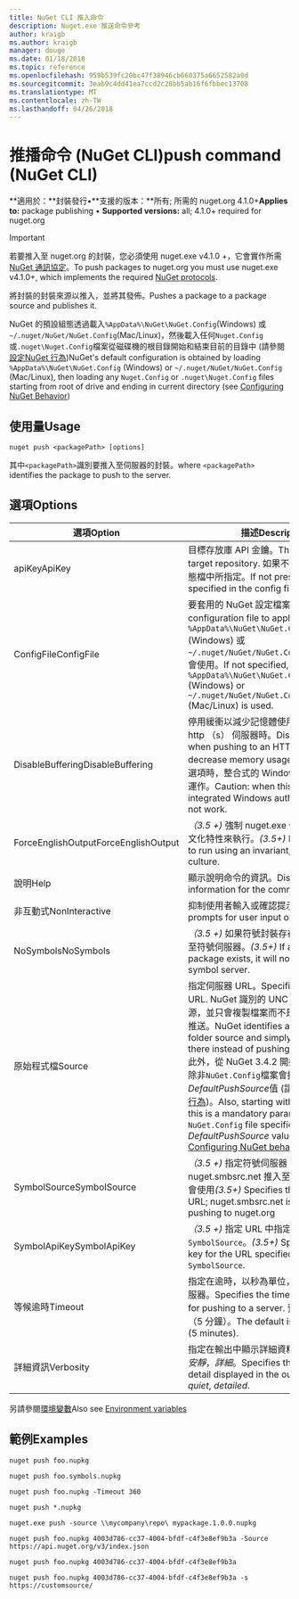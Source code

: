 ```yaml
---
title: NuGet CLI 推入命令
description: Nuget.exe 推送命令參考
author: kraigb
ms.author: kraigb
manager: douge
ms.date: 01/18/2018
ms.topic: reference
ms.openlocfilehash: 959b539fc20bc47f38946cb660375a6652582a0d
ms.sourcegitcommit: 3eab9c4dd41ea7ccd2c28bb5ab16f6fbbec13708
ms.translationtype: MT
ms.contentlocale: zh-TW
ms.lasthandoff: 04/26/2018
---
```

# <a name="push-command-nuget-cli"></a><span data-ttu-id="d0416-103">推播命令 (NuGet CLI)</span><span class="sxs-lookup"><span data-stu-id="d0416-103">push command (NuGet CLI)</span></span>

<span data-ttu-id="d0416-104">**適用於：**封裝發行&bullet;**支援的版本：**所有; 所需的 nuget.org 4.1.0+</span><span class="sxs-lookup"><span data-stu-id="d0416-104">**Applies to:** package publishing &bullet; **Supported versions:** all; 4.1.0+ required for nuget.org</span></span>

> [!Important]
> <span data-ttu-id="d0416-105">若要推入至 nuget.org 的封裝，您必須使用 nuget.exe v4.1.0 +，它會實作所需[NuGet 通訊協定](../api/nuget-protocols.md)。</span><span class="sxs-lookup"><span data-stu-id="d0416-105">To push packages to nuget.org you must use nuget.exe v4.1.0+, which implements the required [NuGet protocols](../api/nuget-protocols.md).</span></span>

<span data-ttu-id="d0416-106">將封裝的封裝來源以推入，並將其發佈。</span><span class="sxs-lookup"><span data-stu-id="d0416-106">Pushes a package to a package source and publishes it.</span></span>

<span data-ttu-id="d0416-107">NuGet 的預設組態透過載入`%AppData%\NuGet\NuGet.Config`(Windows) 或`~/.nuget/NuGet/NuGet.Config`(Mac/Linux)，然後載入任何`Nuget.Config`或`.nuget\Nuget.Config`檔案從磁碟機的根目錄開始和結束目前的目錄中 (請參閱[設定NuGet 行為](../consume-packages/configuring-nuget-behavior.md))</span><span class="sxs-lookup"><span data-stu-id="d0416-107">NuGet's default configuration is obtained by loading `%AppData%\NuGet\NuGet.Config` (Windows) or `~/.nuget/NuGet/NuGet.Config` (Mac/Linux), then loading any `Nuget.Config` or `.nuget\Nuget.Config` files starting from root of drive and ending in current directory (see [Configuring NuGet Behavior](../consume-packages/configuring-nuget-behavior.md))</span></span>

## <a name="usage"></a><span data-ttu-id="d0416-108">使用量</span><span class="sxs-lookup"><span data-stu-id="d0416-108">Usage</span></span>

```cli
nuget push <packagePath> [options]
```

<span data-ttu-id="d0416-109">其中`<packagePath>`識別要推入至伺服器的封裝。</span><span class="sxs-lookup"><span data-stu-id="d0416-109">where `<packagePath>` identifies the package to push to the server.</span></span>

## <a name="options"></a><span data-ttu-id="d0416-110">選項</span><span class="sxs-lookup"><span data-stu-id="d0416-110">Options</span></span>

| <span data-ttu-id="d0416-111">選項</span><span class="sxs-lookup"><span data-stu-id="d0416-111">Option</span></span> | <span data-ttu-id="d0416-112">描述</span><span class="sxs-lookup"><span data-stu-id="d0416-112">Description</span></span> |
| --- | --- |
| <span data-ttu-id="d0416-113">apiKey</span><span class="sxs-lookup"><span data-stu-id="d0416-113">ApiKey</span></span> | <span data-ttu-id="d0416-114">目標存放庫 API 金鑰。</span><span class="sxs-lookup"><span data-stu-id="d0416-114">The API key for the target repository.</span></span> <span data-ttu-id="d0416-115">如果不存在，則會使用組態檔中所指定。</span><span class="sxs-lookup"><span data-stu-id="d0416-115">If not present,  the one specified in the config file is used.</span></span> |
| <span data-ttu-id="d0416-116">ConfigFile</span><span class="sxs-lookup"><span data-stu-id="d0416-116">ConfigFile</span></span> | <span data-ttu-id="d0416-117">要套用的 NuGet 設定檔案。</span><span class="sxs-lookup"><span data-stu-id="d0416-117">The NuGet configuration file to apply.</span></span> <span data-ttu-id="d0416-118">如果未指定， `%AppData%\NuGet\NuGet.Config` (Windows) 或`~/.nuget/NuGet/NuGet.Config`(Mac/Linux) 會使用。</span><span class="sxs-lookup"><span data-stu-id="d0416-118">If not specified, `%AppData%\NuGet\NuGet.Config` (Windows) or `~/.nuget/NuGet/NuGet.Config` (Mac/Linux) is used.</span></span>|
| <span data-ttu-id="d0416-119">DisableBuffering</span><span class="sxs-lookup"><span data-stu-id="d0416-119">DisableBuffering</span></span> | <span data-ttu-id="d0416-120">停用緩衝以減少記憶體使用方式的推入至 http （s） 伺服器時。</span><span class="sxs-lookup"><span data-stu-id="d0416-120">Disables buffering when pushing to an HTTP(s) server to decrease memory usages.</span></span> <span data-ttu-id="d0416-121">注意： 使用此選項時，整合式的 Windows 驗證可能無法運作。</span><span class="sxs-lookup"><span data-stu-id="d0416-121">Caution: when this option is used, integrated Windows authentication might not work.</span></span> |
| <span data-ttu-id="d0416-122">ForceEnglishOutput</span><span class="sxs-lookup"><span data-stu-id="d0416-122">ForceEnglishOutput</span></span> | <span data-ttu-id="d0416-123">*（3.5 +)* 強制 nuget.exe 使用不變，英文的文化特性來執行。</span><span class="sxs-lookup"><span data-stu-id="d0416-123">*(3.5+)* Forces nuget.exe to run using an invariant, English-based culture.</span></span> |
| <span data-ttu-id="d0416-124">說明</span><span class="sxs-lookup"><span data-stu-id="d0416-124">Help</span></span> | <span data-ttu-id="d0416-125">顯示說明命令的資訊。</span><span class="sxs-lookup"><span data-stu-id="d0416-125">Displays help information for the command.</span></span> |
| <span data-ttu-id="d0416-126">非互動式</span><span class="sxs-lookup"><span data-stu-id="d0416-126">NonInteractive</span></span> | <span data-ttu-id="d0416-127">抑制使用者輸入或確認提示。</span><span class="sxs-lookup"><span data-stu-id="d0416-127">Suppresses prompts for user input or confirmations.</span></span> |
| <span data-ttu-id="d0416-128">NoSymbols</span><span class="sxs-lookup"><span data-stu-id="d0416-128">NoSymbols</span></span> | <span data-ttu-id="d0416-129">*（3.5 +)* 如果符號封裝存在，它將不會發送至符號伺服器。</span><span class="sxs-lookup"><span data-stu-id="d0416-129">*(3.5+)* If a symbols package exists, it will not be pushed to a symbol server.</span></span> |
| <span data-ttu-id="d0416-130">原始程式檔</span><span class="sxs-lookup"><span data-stu-id="d0416-130">Source</span></span> | <span data-ttu-id="d0416-131">指定伺服器 URL。</span><span class="sxs-lookup"><span data-stu-id="d0416-131">Specifies the server URL.</span></span> <span data-ttu-id="d0416-132">NuGet 識別的 UNC 或本機資料夾的來源，並只會複製檔案而不是將它使用 HTTP 推送。</span><span class="sxs-lookup"><span data-stu-id="d0416-132">NuGet identifies a UNC or local folder source and simply copies the file there instead of pushing it using HTTP.</span></span>  <span data-ttu-id="d0416-133">此外，從 NuGet 3.4.2 開始，這是必要參數除非`NuGet.Config`檔案會指定*DefaultPushSource*值 (請參閱[設定 NuGet 行為](../consume-packages/configuring-nuget-behavior.md))。</span><span class="sxs-lookup"><span data-stu-id="d0416-133">Also, starting with NuGet 3.4.2, this is a mandatory parameter unless the `NuGet.Config` file specifies a *DefaultPushSource* value (see [Configuring NuGet behavior](../consume-packages/configuring-nuget-behavior.md)).</span></span> |
| <span data-ttu-id="d0416-134">SymbolSource</span><span class="sxs-lookup"><span data-stu-id="d0416-134">SymbolSource</span></span> | <span data-ttu-id="d0416-135">*（3.5 +)* 指定符號伺服器 URL，當 nuget.smbsrc.net 推入至 nuget.org 時，會使用</span><span class="sxs-lookup"><span data-stu-id="d0416-135">*(3.5+)* Specifies the symbol server URL; nuget.smbsrc.net is used when pushing to nuget.org</span></span> |
| <span data-ttu-id="d0416-136">SymbolApiKey</span><span class="sxs-lookup"><span data-stu-id="d0416-136">SymbolApiKey</span></span> | <span data-ttu-id="d0416-137">*（3.5 +)* 指定 URL 中指定的 API 金鑰`-SymbolSource`。</span><span class="sxs-lookup"><span data-stu-id="d0416-137">*(3.5+)* Specifies the API key for the URL specified in `-SymbolSource`.</span></span> |
| <span data-ttu-id="d0416-138">等候逾時</span><span class="sxs-lookup"><span data-stu-id="d0416-138">Timeout</span></span> | <span data-ttu-id="d0416-139">指定在逾時，以秒為單位，可用於推入到伺服器。</span><span class="sxs-lookup"><span data-stu-id="d0416-139">Specifies the timeout, in seconds, for pushing to a server.</span></span> <span data-ttu-id="d0416-140">預設值是 300 秒 （5 分鐘）。</span><span class="sxs-lookup"><span data-stu-id="d0416-140">The default is 300 seconds (5 minutes).</span></span> |
| <span data-ttu-id="d0416-141">詳細資訊</span><span class="sxs-lookup"><span data-stu-id="d0416-141">Verbosity</span></span> | <span data-ttu-id="d0416-142">指定在輸出中顯示詳細資料的數量：*正常*，*安靜*，*詳細*。</span><span class="sxs-lookup"><span data-stu-id="d0416-142">Specifies the amount of detail displayed in the output: *normal*, *quiet*, *detailed*.</span></span> |

<span data-ttu-id="d0416-143">另請參閱[環境變數](cli-ref-environment-variables.md)</span><span class="sxs-lookup"><span data-stu-id="d0416-143">Also see [Environment variables](cli-ref-environment-variables.md)</span></span>

## <a name="examples"></a><span data-ttu-id="d0416-144">範例</span><span class="sxs-lookup"><span data-stu-id="d0416-144">Examples</span></span>

```cli
nuget push foo.nupkg

nuget push foo.symbols.nupkg

nuget push foo.nupkg -Timeout 360

nuget push *.nupkg

nuget.exe push -source \\mycompany\repo\ mypackage.1.0.0.nupkg

nuget push foo.nupkg 4003d786-cc37-4004-bfdf-c4f3e8ef9b3a -Source https://api.nuget.org/v3/index.json

nuget push foo.nupkg 4003d786-cc37-4004-bfdf-c4f3e8ef9b3a

nuget push foo.nupkg 4003d786-cc37-4004-bfdf-c4f3e8ef9b3a -s https://customsource/
```
